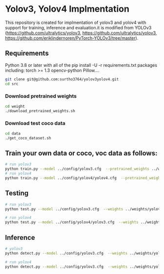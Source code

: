 # Yolov3, Yolov4 Implmentation
This repository is created for implmentation of yolov3 and yolov4 with support for training, inference and evaluation.it is modified from YOLOv3 (https://github.com/ultralytics/yolov3, https://github.com/ultralytics/yolov3, https://github.com/eriklindernoren/PyTorch-YOLOv3/tree/master).

## Requirements
Python 3.8 or later with all of the pip install -U -r requirements.txt packages including:
torch >= 1.3
opencv-python
Pillow....

```bash
git clone git@github.com:surtho3764/yolov3yolov4.git
cd src
```

### Download pretrained weights
```bash
cd weight 
./download_pretrained_weights.sh
```
### Download test coco data
```bash
cd data
./get_coco_dataset.sh
```




## Train your own data or coco, voc data as follows:

```bash
# run yolov3
python train.py --model ../config/yolov3.cfg  --pretrained_weights ../weights/darknet53.conv.74 
# run yolov4
python train.py --model ../config/yolov4/yolov4.cfg  --pretrained_weights ../weights/yolov4.weights
```


## Testing
```bash
# run yolov3
python test.py --model ../config/yolov3.cfg  --weights ../weights/yolov3.weights

# run yolov4
python test.py --model ../config/yolov4/yolov3.cfg  --weights ../weights/yolov4.weights
```

## Inference
```bash
# yolov3
python detect.py --model ../config/yolov3.cfg  --weights ../weights/yolov3.weights

# run yolov4
python detect.py --model ../config/yolov3.cfg  --weights ../weights/yolov4.weights
```
